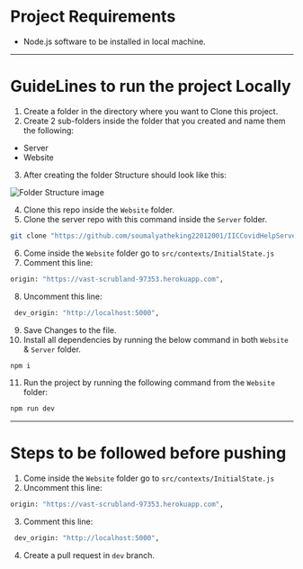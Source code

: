 # Project Requirements

- Node.js software to be installed in local machine.

---

# GuideLines to run the project Locally

1. Create a folder in the directory where you want to Clone this project.
2. Create 2 sub-folders inside the folder that you created and name them the following:

- Server
- Website

3. After creating the folder Structure should look like this:

![Folder Structure image](https://github.com/soumalyatheking22012001/IIC-Covid-Help/blob/main/src/assets/images/Project%20Structure.png "Folder Structure image")

4. Clone this repo inside the `Website` folder.
5. Clone the server repo with this command inside the `Server` folder.

```bash
git clone "https://github.com/soumalyatheking22012001/IICCovidHelpServer.git"
```

6. Come inside the `Website` folder go to `src/contexts/InitialState.js`
7. Comment this line:

```bash
origin: "https://vast-scrubland-97353.herokuapp.com",
```

8. Uncomment this line:

```bash
 dev_origin: "http://localhost:5000",
```

9. Save Changes to the file.
10. Install all dependencies by running the below command in both `Website` & `Server` folder.

```bash
npm i
```

11. Run the project by running the following command from the `Website` folder:

```bash
npm run dev
```

---

# Steps to be followed before pushing

1. Come inside the `Website` folder go to `src/contexts/InitialState.js`
2. Uncomment this line:

```bash
origin: "https://vast-scrubland-97353.herokuapp.com",
```

3. Comment this line:

```bash
 dev_origin: "http://localhost:5000",
```

4. Create a pull request in `dev` branch.
